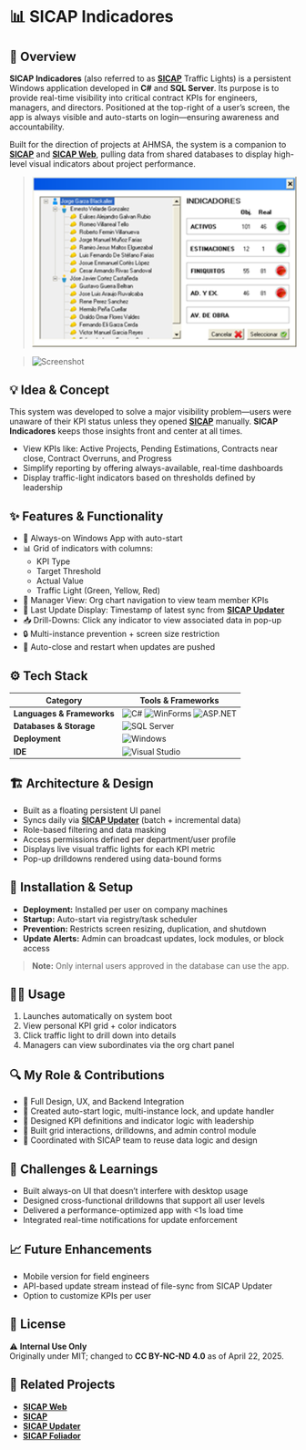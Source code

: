 # 📊 SICAP Indicadores

## 🧭 Overview
**SICAP Indicadores** (also referred to as **[SICAP](https://github.com/HermiloOrtega/SICAP)** Traffic Lights) is a persistent Windows application developed in **C#** and **SQL Server**. Its purpose is to provide real-time visibility into critical contract KPIs for engineers, managers, and directors. Positioned at the top-right of a user’s screen, the app is always visible and auto-starts on login—ensuring awareness and accountability.

Built for the direction of projects at AHMSA, the system is a companion to **[SICAP](https://github.com/HermiloOrtega/SICAP)** and **[SICAP Web](https://github.com/HermiloOrtega/SICAP-Web)**, pulling data from shared databases to display high-level visual indicators about project performance.

> ![Screenshot](./assets/4.png)

> ![Screenshot](./assets/1.png)

## 💡 Idea & Concept
This system was developed to solve a major visibility problem—users were unaware of their KPI status unless they opened **[SICAP](https://github.com/HermiloOrtega/SICAP)** manually. **SICAP Indicadores** keeps those insights front and center at all times.

- View KPIs like: Active Projects, Pending Estimations, Contracts near close, Contract Overruns, and Progress
- Simplify reporting by offering always-available, real-time dashboards
- Display traffic-light indicators based on thresholds defined by leadership

## ✨ Features & Functionality
- 📌 Always-on Windows App with auto-start
- 📊 Grid of indicators with columns:
  - KPI Type
  - Target Threshold
  - Actual Value
  - Traffic Light (Green, Yellow, Red)
- 🧭 Manager View: Org chart navigation to view team member KPIs
- 📅 Last Update Display: Timestamp of latest sync from **[SICAP Updater](https://github.com/HermiloOrtega/SICAP-Web-Updates)**
- 📥 Drill-Downs: Click any indicator to view associated data in pop-up
- 🔒 Multi-instance prevention + screen size restriction
- 🧪 Auto-close and restart when updates are pushed

## ⚙️ Tech Stack
| Category                | Tools & Frameworks |
|-------------------------|--------------------|
| **Languages & Frameworks** | ![C#](https://img.shields.io/badge/C%23-239120?logo=c-sharp&logoColor=white&style=for-the-badge) ![WinForms](https://img.shields.io/badge/WinForms-512BD4?logo=.net&logoColor=white&style=for-the-badge) ![ASP.NET](https://img.shields.io/badge/.NET%20Framework-512BD4?logo=.net&logoColor=white&style=for-the-badge) |
| **Databases & Storage** | ![SQL Server](https://img.shields.io/badge/SQL%20Server-CC2927?logo=microsoft-sql-server&logoColor=white&style=for-the-badge) |
| **Deployment** | ![Windows](https://img.shields.io/badge/Windows%20App-0078D4?logo=windows&logoColor=white&style=for-the-badge) |
| **IDE** | ![Visual Studio](https://img.shields.io/badge/Visual%20Studio-5C2D91?logo=visualstudio&logoColor=white&style=for-the-badge) |

## 🏗 Architecture & Design
- Built as a floating persistent UI panel
- Syncs daily via **[SICAP Updater](https://github.com/HermiloOrtega/SICAP-Web-Updates)** (batch + incremental data)
- Role-based filtering and data masking
- Access permissions defined per department/user profile
- Displays live visual traffic lights for each KPI metric
- Pop-up drilldowns rendered using data-bound forms

## 🚀 Installation & Setup
- **Deployment:** Installed per user on company machines
- **Startup:** Auto-start via registry/task scheduler
- **Prevention:** Restricts screen resizing, duplication, and shutdown
- **Update Alerts:** Admin can broadcast updates, lock modules, or block access

> **Note:** Only internal users approved in the database can use the app.

## 🧑‍💻 Usage
1. Launches automatically on system boot
2. View personal KPI grid + color indicators
3. Click traffic light to drill down into details
4. Managers can view subordinates via the org chart panel

## 🔍 My Role & Contributions
- 💼 Full Design, UX, and Backend Integration
- 🔧 Created auto-start logic, multi-instance lock, and update handler
- 🧠 Designed KPI definitions and indicator logic with leadership
- 🧾 Built grid interactions, drilldowns, and admin control module
- 🤝 Coordinated with SICAP team to reuse data logic and design

## 🧗 Challenges & Learnings
- Built always-on UI that doesn’t interfere with desktop usage
- Designed cross-functional drilldowns that support all user levels
- Delivered a performance-optimized app with <1s load time
- Integrated real-time notifications for update enforcement

## 📈 Future Enhancements
- Mobile version for field engineers
- API-based update stream instead of file-sync from SICAP Updater
- Option to customize KPIs per user

## 🪪 License
⚠️ **Internal Use Only**  
Originally under MIT; changed to **CC BY-NC-ND 4.0** as of April 22, 2025.

## 🔗 Related Projects
- **[SICAP Web](https://github.com/HermiloOrtega/SICAP-Web)**
- **[SICAP](https://github.com/HermiloOrtega/SICAP)**
- **[SICAP Updater](https://github.com/HermiloOrtega/SICAP-Web-Updates)**
- **[SICAP Foliador](https://github.com/HermiloOrtega/SICAP-Folio-Manager)**

